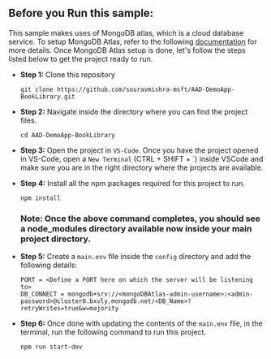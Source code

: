 ## Before you Run this sample:

This sample makes uses of MongoDB atlas, which is a cloud database service. To setup MongoDB Atlas, refer to the following [documentation]('https://www.mongodb.com/docs/atlas/getting-started/') for more details. Once MongoDB Atlas setup is done, let's follow the steps listed below to get the project ready to run.

- **Step 1:** Clone this repository 
    ```
    git clone https://github.com/souravmishra-msft/AAD-DemoApp-BookLibrary.git
    ```
- **Step 2:** Navigate inside the directory where you can find the project files.
    ```
    cd AAD-DemoApp-BookLibrary
    ```
- **Step 3:** Open the project in `VS-Code`. Once you have the project opened in VS-Code, open a `New Terminal` (CTRL + SHIFT + `)  inside VSCode and make sure you are in the right directory where the projects are available.

- **Step 4:** Install all the npm packages required for this project to run.
    ```
    npm install
    ```
    ### Note: Once the above command completes, you should see a node_modules directory available now inside your main project directory.

- **Step 5:** Create a `main.env` file inside the `config` directory and add the following details:
    ```
    PORT = <Define a PORT here on which the server will be listening to>
    DB_CONNECT = mongodb+srv://<mongoDBAtlas-admin-username>:<admin-password>@cluster0.bxvly.mongodb.net/<DB_Name>?retryWrites=true&w=majority
    ```
- **Step 6:** Once done with updating the contents of the `main.env` file, in the terminal, run the following command to run this project.
    ```
    npm run start-dev
    ```